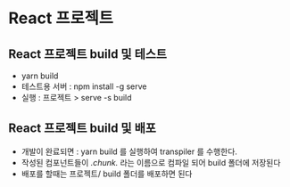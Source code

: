 # React 프로젝트

## React 프로젝트 build 및 테스트

- yarn build
- 테스트용 서버 : npm install -g serve
- 실행 : 프로젝트 > serve -s build

## React 프로젝트 build 및 배포

- 개발이 완료되면 : yarn build 를 실행하여 transpiler 를 수행한다.
- 작성된 컴포넌트들이 _.chunk._ 라는 이름으로 컴파일 되어 build 폴더에 저장된다
- 배포를 할때는 프로젝트/ build 폴더를 배포하면 된다
